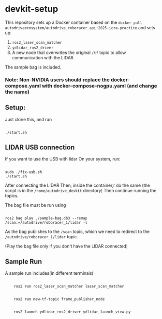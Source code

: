 # devkit-setup
This repository sets up a Docker container based on the `docker pull autodriveecosystem/autodrive_roboracer_api:2025-icra-practice` and sets up:
1. `ros2_laser_scan_matcher`
2. `ydlidar_ros2_driver`
3. A new node that overwrites the original `/tf` topic to allow communication with the LIDAR.

The sample bag is included. 
### Note: Non-NVIDIA users should replace the docker-compose.yaml with docker-compose-nogpu.yaml (and change the name)

## Setup:
Just clone this, and run 
```

./start.sh

```

## LIDAR USB connection
If you want to use the USB with lidar
On your system, run:
```

sudo ./fix-usb.sh
./start.sh

```
After connecting the LIDAR
Then, inside the container,r do the same (the script is in the `/home/autodrive_devkit` directory)
Then continue running the topics.

The bag file must be run using 
```

ros2 bag play ./sample-bag.db3 --remap /scan:=/autodrive/roboracer_1/lidar -l

```
As the bag publishes to the `/scan` topic, which we need to redirect to the `/autodrive/roboracer_1/lidar` topic.

(Play the bag file only if you don't have the LIDAR connected)

## Sample Run
A sample run includes(in different terminals)
```

	ros2 run ros2_laser_scan_matcher laser_scan_matcher

```
```

	ros2 run new-tf-topic frame_publisher_node

```
```

	ros2 launch ydlidar_ros2_driver ydlidar_launch_view.py

```
